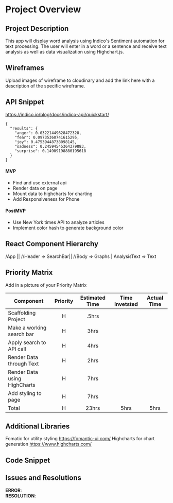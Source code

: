 # Project Overview


## Project Description

This app will display word analysis using Indico's Sentiment automation for text processing. The user will enter in a word or a sentence and receive text analysis as well as data visualization using Highchart.js.   
## Wireframes

Upload images of wireframe to cloudinary and add the link here with a description of the specific wireframe.

## API Snippet
https://indico.io/blog/docs/indico-api/quickstart/

```
{
  "results": {
    "anger": 0.03221449628472328,
    "fear": 0.09735360741615295,
    "joy": 0.47539448738098145,
    "sadness": 0.24594545364379883,
    "surprise": 0.14909198880195618
  }
}
```

 

#### MVP 
- Find and use external api 
- Render data on page 
- Mount data to highcharts for charting
- Add Responsiveness for Phone

#### PostMVP 

- Use New York times API to analyze articles
- Implement color hash to generate background color

## React Component Hierarchy

/App ||
//Header => SearchBar||
//Body => Graphs | AnalysisText => Text


## Priority Matrix

Add in a picture of your Priority Matrix


| Component | Priority | Estimated Time | Time Invetsted | Actual Time |
| --- | :---: |  :---: | :---: | :---: |
| Scaffolding Project | H | .5hrs|  |  |
| Make a working search bar | H | 3hrs|  |  |
| Apply search to API call | H | 4hrs|  |  |
| Render Data through Text | H | 2hrs|  |  |
| Render Data using HighCharts | H | 7hrs|  |  |
| Add styling to page | H | 7hrs|  |  |
| Total | H | 23hrs| 5hrs | 5hrs |


## Additional Libraries
Fomatic for utility styling https://fomantic-ui.com/
Highcharts for chart generation https://www.highcharts.com/

## Code Snippet


## Issues and Resolutions


**ERROR**:                         
**RESOLUTION**: 
